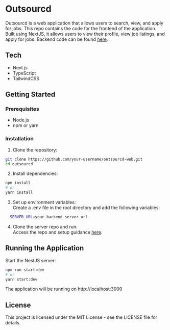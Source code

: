 # Outsourcd

Outsourcd is a web application that allows users to search, view, and apply for jobs.
This repo contains the code for the frontend of the application. Built using NextJS, it allows users to view their profile, view job listings, and apply for jobs. Backend code can be found [here](https://github.com/pete-livermore/outsourcd-app).

## Tech

- Next.js
- TypeScript
- TailwindCSS

## Getting Started

### Prerequisites

- Node.js
- npm or yarn

### Installation

1. Clone the repository:

```bash
git clone https://github.com/your-username/outsourcd-web.git
cd outsourcd
```

2. Install dependencies:

```bash
npm install
# or
yarn install
```

3. Set up environment variables:<br>
Create a .env file in the root directory and add the following variables:

```bash
  SERVER_URL=your_backend_server_url
```

4. Clone the server repo and run:<br>
Access the repo and setup guidance [here](https://github.com/pete-livermore/outsourcd-app).

## Running the Application

Start the NestJS server:

```bash
npm run start:dev
# or
yarn start:dev
```

The application will be running on http://localhost:3000

## License

This project is licensed under the MIT License - see the LICENSE file for details.
